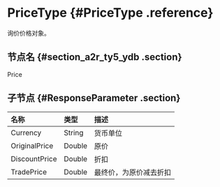 # PriceType {#PriceType .reference}

询价价格对象。

## 节点名 {#section_a2r_ty5_ydb .section}

Price

## 子节点 {#ResponseParameter .section}

|名称|类型|描述|
|:-|:-|:-|
|Currency|String|货币单位|
|OriginalPrice|Double|原价|
|DiscountPrice|Double|折扣|
|TradePrice|Double|最终价，为原价减去折扣|

